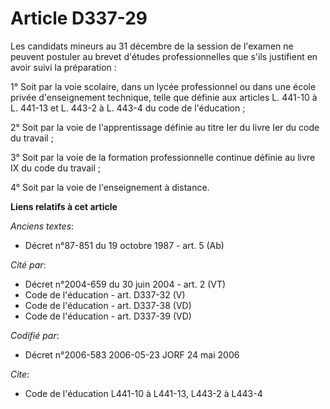 # Article D337-29

Les candidats mineurs au 31 décembre de la session de l'examen ne peuvent postuler au brevet d'études professionnelles que
s'ils justifient en avoir suivi la préparation :

1° Soit par la voie scolaire, dans un lycée professionnel ou dans une école privée d'enseignement technique, telle que
définie aux articles L. 441-10 à L. 441-13 et L. 443-2 à L. 443-4 du code de l'éducation ;

2° Soit par la voie de l'apprentissage définie au titre Ier du livre Ier du code du travail ;

3° Soit par la voie de la formation professionnelle continue définie au livre IX du code du travail ;

4° Soit par la voie de l'enseignement à distance.

**Liens relatifs à cet article**

_Anciens textes_:

  - Décret n°87-851 du 19 octobre 1987 - art. 5 (Ab)

_Cité par_:

  - Décret n°2004-659 du 30 juin 2004 - art. 2 (VT)
  - Code de l'éducation - art. D337-32 (V)
  - Code de l'éducation - art. D337-38 (VD)
  - Code de l'éducation - art. D337-39 (VD)

_Codifié par_:

  - Décret n°2006-583 2006-05-23 JORF 24 mai 2006

_Cite_:

  - Code de l'éducation L441-10 à L441-13, L443-2 à L443-4
